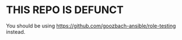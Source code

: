 # THIS REPO IS DEFUNCT

You should be using https://github.com/goozbach-ansible/role-testing instead.


